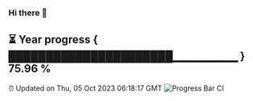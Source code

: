 ### Hi there 👋
⏳ Year progress { ██████████████████████▁▁▁▁▁▁▁▁ } 75.96 %
---
⏰ Updated on Thu, 05 Oct 2023 06:18:17 GMT
![Progress Bar CI](https://github.com/liununu/liununu/workflows/Progress%20Bar%20CI/badge.svg)
